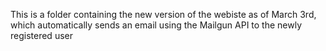 This is a folder containing the new version of the webiste as of March 3rd, which automatically sends an email using the Mailgun API
to the newly registered user
